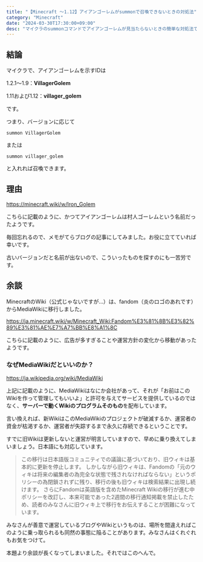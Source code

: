 ```yaml
---
title: "【Minecraft ～1.12】アイアンゴーレムがsummonで召喚できないときの対処法"
category: "Minecraft"
date: "2024-03-30T17:30:00+09:00"
desc: "マイクラのsummonコマンドでアイアンゴーレムが見当たらないときの簡単な対処法です。"
---
```


## 結論

マイクラで、アイアンゴーレムを示すIDは

1.2.1～1.9：**VillagerGolem**

1.11および1.12：**villager_golem**

です。

つまり、バージョンに応じて

```
summon VillagerGolem
```

または

```
summon villager_golem
```

と入れれば召喚できます。

## 理由

https://minecraft.wiki/w/Iron_Golem

こちらに記載のように、かつてアイアンゴーレムは村人ゴーレムという名前だったようです。

毎回忘れるので、メモがてらブログの記事にしてみました。お役に立てていれば幸いです。

古いバージョンだと名前が出ないので、こういったものを探すのにも一苦労です。

## 余談

MinecraftのWiki（公式じゃないですが…）は、fandom（炎のロゴのあれです）からMediaWikiに移行しました。

https://ja.minecraft.wiki/w/Minecraft_Wiki:Fandom%E3%81%8B%E3%82%89%E3%81%AE%E7%A7%BB%E8%A1%8C

こちらに記載のように、広告が多すぎることや運営方針の変化から移動があったようです。

### なぜMediaWikiだといいのか？

https://ja.wikipedia.org/wiki/MediaWiki

上記に記載のように、MediaWikiはなにか会社があって、それが「お前はこのWikiを作って管理してもいいよ」と許可を与えてサービスを提供しているのではなく、**サーバーで動くWikiのプログラムそのもの**を配布しています。

言い換えれば、新WikiはこのMediaWikiのプロジェクトが破滅するか、運営者の資金が枯渇するか、運営者が失踪するまで永久に存続できるということです。

すでに旧Wikiは更新しないと運営が明言していますので、早めに乗り換えてしまいましょう。日本語にも対応しています。

> この移行は日本語版コミュニティでの議論に基づいており、旧ウィキは基本的に更新を停止します。
> しかしながら旧ウィキは、Fandomの「元のウィキは将来の編集者の為完全な状態で残されなければならない」というポリシーの為閉鎖されずに残り、移行の後も旧ウィキは検索結果に出現し続けます。
> さらにFandomは英語版を含めたMinecraft Wikiの移行が進む中ポリシーを改訂し、本来可能であった2週間の移行通知掲載を禁止したため、読者のみなさんに旧ウィキ上で移行をお伝えすることが困難になっています。

みなさんが善意で運営しているブログやWikiというものは、場所を間違えればこのように乗っ取られるも同然の事態に陥ることがあります。みなさんはくれぐれもお気をつけて。

本題より余談が長くなってしまいました。それではこのへんで。